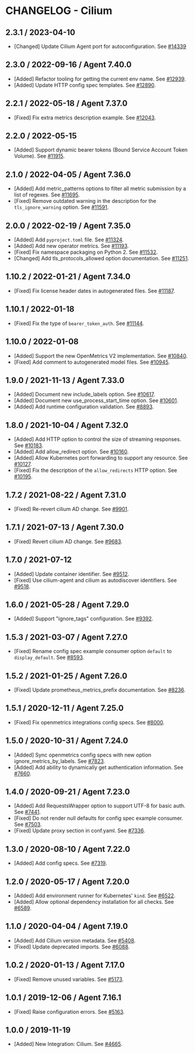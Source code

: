 # CHANGELOG - Cilium

## 2.3.1 / 2023-04-10

* [Changed] Update Cilium Agent port for autoconfiguration. See [#14339](https://github.com/DataDog/integrations-core/pull/14339)

## 2.3.0 / 2022-09-16 / Agent 7.40.0

* [Added] Refactor tooling for getting the current env name. See [#12939](https://github.com/DataDog/integrations-core/pull/12939).
* [Added] Update HTTP config spec templates. See [#12890](https://github.com/DataDog/integrations-core/pull/12890).

## 2.2.1 / 2022-05-18 / Agent 7.37.0

* [Fixed] Fix extra metrics description example. See [#12043](https://github.com/DataDog/integrations-core/pull/12043).

## 2.2.0 / 2022-05-15

* [Added] Support dynamic bearer tokens (Bound Service Account Token Volume). See [#11915](https://github.com/DataDog/integrations-core/pull/11915).

## 2.1.0 / 2022-04-05 / Agent 7.36.0

* [Added] Add metric_patterns options to filter all metric submission by a list of regexes. See [#11695](https://github.com/DataDog/integrations-core/pull/11695).
* [Fixed] Remove outdated warning in the description for the `tls_ignore_warning` option. See [#11591](https://github.com/DataDog/integrations-core/pull/11591).

## 2.0.0 / 2022-02-19 / Agent 7.35.0

* [Added] Add `pyproject.toml` file. See [#11324](https://github.com/DataDog/integrations-core/pull/11324).
* [Added] Add new operator metrics. See [#11193](https://github.com/DataDog/integrations-core/pull/11193).
* [Fixed] Fix namespace packaging on Python 2. See [#11532](https://github.com/DataDog/integrations-core/pull/11532).
* [Changed] Add tls_protocols_allowed option documentation. See [#11251](https://github.com/DataDog/integrations-core/pull/11251).

## 1.10.2 / 2022-01-21 / Agent 7.34.0

* [Fixed] Fix license header dates in autogenerated files. See [#11187](https://github.com/DataDog/integrations-core/pull/11187).

## 1.10.1 / 2022-01-18

* [Fixed] Fix the type of `bearer_token_auth`. See [#11144](https://github.com/DataDog/integrations-core/pull/11144).

## 1.10.0 / 2022-01-08

* [Added] Support the new OpenMetrics V2 implementation. See [#10840](https://github.com/DataDog/integrations-core/pull/10840).
* [Fixed] Add comment to autogenerated model files. See [#10945](https://github.com/DataDog/integrations-core/pull/10945).

## 1.9.0 / 2021-11-13 / Agent 7.33.0

* [Added] Document new include_labels option. See [#10617](https://github.com/DataDog/integrations-core/pull/10617).
* [Added] Document new use_process_start_time option. See [#10601](https://github.com/DataDog/integrations-core/pull/10601).
* [Added] Add runtime configuration validation. See [#8893](https://github.com/DataDog/integrations-core/pull/8893).

## 1.8.0 / 2021-10-04 / Agent 7.32.0

* [Added] Add HTTP option to control the size of streaming responses. See [#10183](https://github.com/DataDog/integrations-core/pull/10183).
* [Added] Add allow_redirect option. See [#10160](https://github.com/DataDog/integrations-core/pull/10160).
* [Added] Allow Kubernetes port forwarding to support any resource. See [#10127](https://github.com/DataDog/integrations-core/pull/10127).
* [Fixed] Fix the description of the `allow_redirects` HTTP option. See [#10195](https://github.com/DataDog/integrations-core/pull/10195).

## 1.7.2 / 2021-08-22 / Agent 7.31.0

* [Fixed] Re-revert cilium AD change. See [#9901](https://github.com/DataDog/integrations-core/pull/9901).

## 1.7.1 / 2021-07-13 / Agent 7.30.0

* [Fixed] Revert cilium AD change. See [#9683](https://github.com/DataDog/integrations-core/pull/9683).

## 1.7.0 / 2021-07-12

* [Added] Update container identifier. See [#9512](https://github.com/DataDog/integrations-core/pull/9512).
* [Fixed] Use cilium-agent and cilium as autodiscover identifiers. See [#9518](https://github.com/DataDog/integrations-core/pull/9518).

## 1.6.0 / 2021-05-28 / Agent 7.29.0

* [Added] Support "ignore_tags" configuration. See [#9392](https://github.com/DataDog/integrations-core/pull/9392).

## 1.5.3 / 2021-03-07 / Agent 7.27.0

* [Fixed] Rename config spec example consumer option `default` to `display_default`. See [#8593](https://github.com/DataDog/integrations-core/pull/8593).

## 1.5.2 / 2021-01-25 / Agent 7.26.0

* [Fixed] Update prometheus_metrics_prefix documentation. See [#8236](https://github.com/DataDog/integrations-core/pull/8236).

## 1.5.1 / 2020-12-11 / Agent 7.25.0

* [Fixed] Fix openmetrics integrations config specs. See [#8000](https://github.com/DataDog/integrations-core/pull/8000).

## 1.5.0 / 2020-10-31 / Agent 7.24.0

* [Added] Sync openmetrics config specs with new option ignore_metrics_by_labels. See [#7823](https://github.com/DataDog/integrations-core/pull/7823).
* [Added] Add ability to dynamically get authentication information. See [#7660](https://github.com/DataDog/integrations-core/pull/7660).

## 1.4.0 / 2020-09-21 / Agent 7.23.0

* [Added] Add RequestsWrapper option to support UTF-8 for basic auth. See [#7441](https://github.com/DataDog/integrations-core/pull/7441).
* [Fixed] Do not render null defaults for config spec example consumer. See [#7503](https://github.com/DataDog/integrations-core/pull/7503).
* [Fixed] Update proxy section in conf.yaml. See [#7336](https://github.com/DataDog/integrations-core/pull/7336).

## 1.3.0 / 2020-08-10 / Agent 7.22.0

* [Added] Add config specs. See [#7319](https://github.com/DataDog/integrations-core/pull/7319).

## 1.2.0 / 2020-05-17 / Agent 7.20.0

* [Added] Add environment runner for Kubernetes' `kind`. See [#6522](https://github.com/DataDog/integrations-core/pull/6522).
* [Added] Allow optional dependency installation for all checks. See [#6589](https://github.com/DataDog/integrations-core/pull/6589).

## 1.1.0 / 2020-04-04 / Agent 7.19.0

* [Added] Add Cilium version metadata. See [#5408](https://github.com/DataDog/integrations-core/pull/5408).
* [Fixed] Update deprecated imports. See [#6088](https://github.com/DataDog/integrations-core/pull/6088).

## 1.0.2 / 2020-01-13 / Agent 7.17.0

* [Fixed] Remove unused variables. See [#5173](https://github.com/DataDog/integrations-core/pull/5173).

## 1.0.1 / 2019-12-06 / Agent 7.16.1

* [Fixed] Raise configuration errors. See [#5163](https://github.com/DataDog/integrations-core/pull/5163).

## 1.0.0 / 2019-11-19

* [Added] New Integration: Cilium. See [#4665](https://github.com/DataDog/integrations-core/pull/4665).
